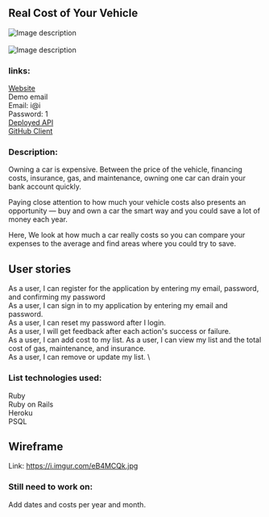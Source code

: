## Real Cost of Your Vehicle
![Image description](https://i.imgur.com/zgX84GE.png)\
\
![Image description](https://i.imgur.com/ZlkFTmg.png)
### links:
[Website](https://syadallah.github.io/Real-Cost-of-Vehicle-Client/) \
Demo email \
Email: i@i \
Password: 1 \
[Deployed API](https://sleepy-fjord-72760.herokuapp.com/) \
[GitHub Client](https://github.com/syadallah/Real-Cost-of-Vehicle-Client)
### Description:

Owning a car is expensive. Between the price of the vehicle, financing costs, insurance, gas, and maintenance, owning one car can drain your bank account quickly.

Paying close attention to how much your vehicle costs also presents an opportunity — buy and own a car the smart way and you could save a lot of money each year.

Here, We look at how much a car really costs so you can compare your expenses to the average and find areas where you could try to save.

## User stories

As a user, I can register for the application by entering my email, password, and confirming my password \
As a user, I can sign in to my application by entering my email and password. \
As a user, I can reset my password after I login. \
As a user, I will get feedback after each action's success or failure. \
As a user, I can add cost to my list.
As a user, I can view my list and the total cost of gas, maintenance, and insurance. \
As a user, I can remove or update my list. \



### List technologies used:

Ruby \
Ruby on Rails  \
Heroku \
PSQL

## Wireframe

Link: https://i.imgur.com/eB4MCQk.jpg

### Still need to work on:
Add dates and costs per year and month.
